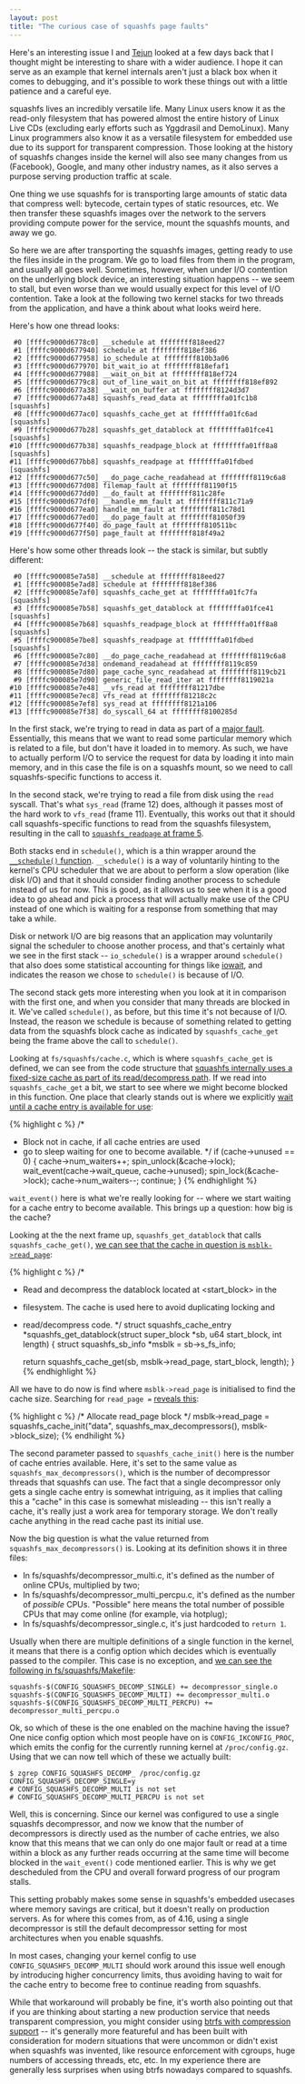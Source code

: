 ```yaml
---
layout: post
title: "The curious case of squashfs page faults"
---
```


Here's an interesting issue I and [Tejun](https://github.com/htejun) looked at
a few days back that I thought might be interesting to share with a wider
audience. I hope it can serve as an example that kernel internals aren't just a
black box when it comes to debugging, and it's possible to work these things
out with a little patience and a careful eye.

squashfs lives an incredibly versatile life. Many Linux users know it as the
read-only filesystem that has powered almost the entire history of Linux Live
CDs (excluding early efforts such as Yggdrasil and DemoLinux). Many Linux
programmers also know it as a versatile filesystem for embedded use due to its
support for transparent compression. Those looking at the history of squashfs
changes inside the kernel will also see many changes from us (Facebook),
Google, and many other industry names, as it also serves a purpose serving
production traffic at scale.

One thing we use squashfs for is transporting large amounts of static data that
compress well: bytecode, certain types of static resources, etc. We then
transfer these squashfs images over the network to the servers providing
compute power for the service, mount the squashfs mounts, and away we go.

So here we are after transporting the squashfs images, getting ready to use the
files inside in the program. We go to load files from them in the program, and
usually all goes well. Sometimes, however, when under I/O contention on the
underlying block device, an interesting situation happens -- we seem to stall,
but even worse than we would usually expect for this level of I/O contention.
Take a look at the following two kernel stacks for two threads from the
application, and have a think about what looks weird here.

Here's how one thread looks:

     #0 [ffffc9000d6778c0] __schedule at ffffffff818eed27
     #1 [ffffc9000d677940] schedule at ffffffff818ef386
     #2 [ffffc9000d677958] io_schedule at ffffffff810b3a06
     #3 [ffffc9000d677970] bit_wait_io at ffffffff818efaf1
     #4 [ffffc9000d677988] __wait_on_bit at ffffffff818ef724
     #5 [ffffc9000d6779c8] out_of_line_wait_on_bit at ffffffff818ef892
     #6 [ffffc9000d677a38] __wait_on_buffer at ffffffff8124d3d7
     #7 [ffffc9000d677a48] squashfs_read_data at ffffffffa01fc1b8 [squashfs]
     #8 [ffffc9000d677ac0] squashfs_cache_get at ffffffffa01fc6ad [squashfs]
     #9 [ffffc9000d677b28] squashfs_get_datablock at ffffffffa01fce41 [squashfs]
    #10 [ffffc9000d677b38] squashfs_readpage_block at ffffffffa01ff8a8 [squashfs]
    #11 [ffffc9000d677bb8] squashfs_readpage at ffffffffa01fdbed [squashfs]
    #12 [ffffc9000d677c50] __do_page_cache_readahead at ffffffff8119c6a8
    #13 [ffffc9000d677d08] filemap_fault at ffffffff81190f15
    #14 [ffffc9000d677dd0] __do_fault at ffffffff811c28fe
    #15 [ffffc9000d677df0] __handle_mm_fault at ffffffff811c71a9
    #16 [ffffc9000d677ea0] handle_mm_fault at ffffffff811c78d1
    #17 [ffffc9000d677ed0] __do_page_fault at ffffffff81050f39
    #18 [ffffc9000d677f40] do_page_fault at ffffffff810511bc
    #19 [ffffc9000d677f50] page_fault at ffffffff818f49a2

Here's how some other threads look -- the stack is similar, but subtly
different:

     #0 [ffffc900085e7a58] __schedule at ffffffff818eed27
     #1 [ffffc900085e7ad8] schedule at ffffffff818ef386
     #2 [ffffc900085e7af0] squashfs_cache_get at ffffffffa01fc7fa [squashfs]
     #3 [ffffc900085e7b58] squashfs_get_datablock at ffffffffa01fce41 [squashfs]
     #4 [ffffc900085e7b68] squashfs_readpage_block at ffffffffa01ff8a8 [squashfs]
     #5 [ffffc900085e7be8] squashfs_readpage at ffffffffa01fdbed [squashfs]
     #6 [ffffc900085e7c80] __do_page_cache_readahead at ffffffff8119c6a8
     #7 [ffffc900085e7d38] ondemand_readahead at ffffffff8119c859
     #8 [ffffc900085e7d80] page_cache_sync_readahead at ffffffff8119cb21
     #9 [ffffc900085e7d90] generic_file_read_iter at ffffffff8119021a
    #10 [ffffc900085e7e48] __vfs_read at ffffffff81217dbe
    #11 [ffffc900085e7ec8] vfs_read at ffffffff81218c2c
    #12 [ffffc900085e7ef8] sys_read at ffffffff8121a106
    #13 [ffffc900085e7f38] do_syscall_64 at ffffffff8100285d

In the first stack, we're trying to read in data as part of a [major
fault](https://en.wikipedia.org/wiki/Page_fault#Major). Essentially, this means
that we want to read some particular memory which is related to a file, but
don't have it loaded in to memory. As such, we have to actually perform I/O to
service the request for data by loading it into main memory, and in this case
the file is on a squashfs mount, so we need to call squashfs-specific functions
to access it.

In the second stack, we're trying to read a file from disk using the `read`
syscall. That's what `sys_read` (frame 12) does, although it passes most of the
hard work to `vfs_read` (frame 11). Eventually, this works out that it should
call squashfs-specific functions to read from the squashfs filesystem,
resulting in the call to [`squashfs_readpage` at frame
5](https://git.kernel.org/pub/scm/linux/kernel/git/stable/linux-stable.git/tree/fs/squashfs/file.c?h=linux-4.15.y#n453).

Both stacks end in `schedule()`, which is a thin wrapper around the
[`__schedule()`
function](https://git.kernel.org/pub/scm/linux/kernel/git/stable/linux-stable.git/tree/kernel/sched/core.c?h=linux-4.15.y#n3288).
`__schedule()` is a way of voluntarily hinting to the kernel's CPU
scheduler that we are about to perform a slow operation (like disk I/O) and
that it should consider finding another process to schedule instead of us for
now. This is good, as it allows us to see when it is a good idea to go ahead
and pick a process that will actually make use of the CPU instead of one which
is waiting for a response from something that may take a while.

Disk or network I/O are big reasons that an application may voluntarily signal
the scheduler to choose another process, and that's certainly what we see in
the first stack -- `io_schedule()` is a wrapper around `schedule()` that also
does some statistical accounting for things like
[iowait](https://www.ibm.com/developerworks/community/blogs/AIXDownUnder/entry/iowait_a_misleading_indicator_of_i_o_performance54?lang=en),
and indicates the reason we chose to `schedule()` is because of I/O.

The second stack gets more interesting when you look at it in comparison with
the first one, and when you consider that many threads are blocked in it. We've
called `schedule()`, as before, but this time it's not because of I/O. Instead,
the reason we schedule is because of something related to getting data from the
squashfs block cache as indicated by `squashfs_cache_get` being the frame
above the call to `schedule()`.

Looking at `fs/squashfs/cache.c`, which is where `squashfs_cache_get` is
defined, we can see from the code structure that [squashfs internally uses a
fixed-size cache as part of its read/decompress
path](https://git.kernel.org/pub/scm/linux/kernel/git/torvalds/linux.git/tree/fs/squashfs/cache.c?h=v4.16#n65).
If we read into `squashfs_cache_get` a bit, we start to see where we might
become blocked in this function. One place that clearly stands out is where we
explicitly [wait until a cache entry is available for
use](https://git.kernel.org/pub/scm/linux/kernel/git/torvalds/linux.git/tree/fs/squashfs/cache.c?h=v4.16#n83):

{% highlight c %}
/*
 * Block not in cache, if all cache entries are used
 * go to sleep waiting for one to become available.
 */
if (cache->unused == 0) {
    cache->num_waiters++;
    spin_unlock(&cache->lock);
    wait_event(cache->wait_queue, cache->unused);
    spin_lock(&cache->lock);
    cache->num_waiters--;
    continue;
}
{% endhighlight %}

`wait_event()` here is what we're really looking for -- where we start waiting
for a cache entry to become available. This brings up a question: how big is
the cache?

Looking at the the next frame up, `squashfs_get_datablock` that calls
`squashfs_cache_get()`, [we can see that the cache in question is
`msblk->read_page`](https://git.kernel.org/pub/scm/linux/kernel/git/torvalds/linux.git/tree/fs/squashfs/cache.c?h=v4.16#n404):

{% highlight c %}
/*
 * Read and decompress the datablock located at <start_block> in the
 * filesystem.  The cache is used here to avoid duplicating locking and
 * read/decompress code.
 */
struct squashfs_cache_entry *squashfs_get_datablock(struct super_block *sb,
				u64 start_block, int length)
{
	struct squashfs_sb_info *msblk = sb->s_fs_info;

	return squashfs_cache_get(sb, msblk->read_page, start_block, length);
}
{% endhighlight %}

All we have to do now is find where `msblk->read_page` is initialised to find
the cache size. Searching for `read_page =` [reveals
this](https://git.kernel.org/pub/scm/linux/kernel/git/torvalds/linux.git/tree/fs/squashfs/super.c?h=v4.16#n209):

{% highlight c %}
/* Allocate read_page block */
msblk->read_page = squashfs_cache_init("data",
    squashfs_max_decompressors(), msblk->block_size);
{% endhilight %}

The second parameter passed to `squashfs_cache_init()` here is the number of
cache entries available. Here, it's set to the same value as
`squashfs_max_decompressors()`, which is the number of decompressor threads
that squashfs can use. The fact that a single decompressor only gets a single
cache entry is somewhat intriguing, as it implies that calling this a "cache"
in this case is somewhat misleading -- this isn't really a cache, it's really
just a work area for temporary storage. We don't really cache anything in the
read cache past its initial use.

Now the big question is what the value returned from
`squashfs_max_decompressors()` is. Looking at its definition shows it in three
files:

- In fs/squashfs/decompressor_multi.c, it's defined as the number of online
  CPUs, multiplied by two;
- In fs/squashfs/decompressor_multi_percpu.c, it's defined as the number of
  *possible* CPUs. "Possible" here means the total number of possible CPUs that
  may come online (for example, via hotplug);
- In fs/squashfs/decompressor_single.c, it's just hardcoded to `return 1`.

Usually when there are multiple definitions of a single function in the kernel,
it means that there is a config option which decides which is eventually passed
to the compiler. This case is no exception, and [we can see the following in
fs/squashfs/Makefile](https://git.kernel.org/pub/scm/linux/kernel/git/torvalds/linux.git/tree/fs/squashfs/Makefile/?h=v4.16):

    squashfs-$(CONFIG_SQUASHFS_DECOMP_SINGLE) += decompressor_single.o
    squashfs-$(CONFIG_SQUASHFS_DECOMP_MULTI) += decompressor_multi.o
    squashfs-$(CONFIG_SQUASHFS_DECOMP_MULTI_PERCPU) += decompressor_multi_percpu.o

Ok, so which of these is the one enabled on the machine having the issue? One
nice config option which most people have on is `CONFIG_IKCONFIG_PROC`, which
emits the config for the currently running kernel at `/proc/config.gz`. Using
that we can now tell which of these we actually built:

    $ zgrep CONFIG_SQUASHFS_DECOMP_ /proc/config.gz
    CONFIG_SQUASHFS_DECOMP_SINGLE=y
    # CONFIG_SQUASHFS_DECOMP_MULTI is not set
    # CONFIG_SQUASHFS_DECOMP_MULTI_PERCPU is not set

Well, this is concerning. Since our kernel was configured to use a single
squashfs decompressor, and now we know that the number of decompressors is
directly used as the number of cache entries, we also know that this means that
we can only do one major fault or read at a time within a block as any further
reads occurring at the same time will become blocked in the `wait_event()` code
mentioned earlier. This is why we get descheduled from the CPU and overall
forward progress of our program stalls.

This setting probably makes some sense in squashfs's embedded usecases where
memory savings are critical, but it doesn't really on production servers. As
for where this comes from, as of 4.16, using a single decompressor is still the
default decompressor setting for most architectures when you enable squashfs.

In most cases, changing your kernel config to use
`CONFIG_SQUASHFS_DECOMP_MULTI` should work around this issue well enough by
introducing higher concurrency limits, thus avoiding having to wait for the
cache entry to become free to continue reading from squashfs.

While that workaround will probably be fine, it's worth also pointing out that
if you are thinking about starting a new production service that needs
transparent compression, you might consider using [btrfs with compression
support](https://btrfs.wiki.kernel.org/index.php/Compression) -- it's generally
more featureful and has been built with consideration for modern situations
that were uncommon or didn't exist when squashfs was invented, like resource
enforcement with cgroups, huge numbers of accessing threads, etc, etc. In my
experience there are generally less surprises when using btrfs nowadays
compared to squashfs.
